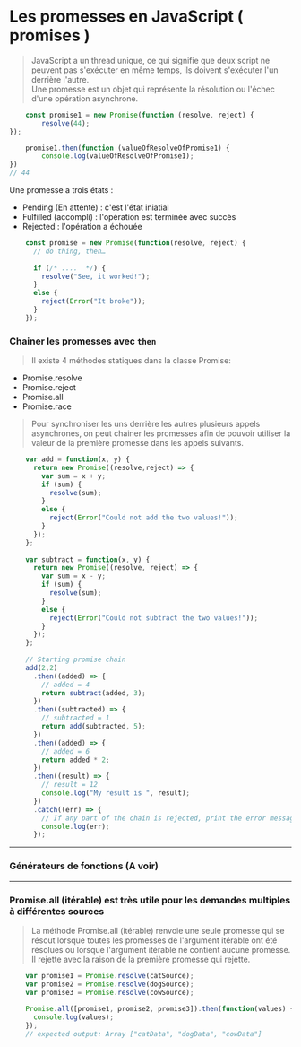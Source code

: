 # Les promesses en JavaScript ( promises )

> JavaScript a un thread unique, ce qui signifie que deux script ne peuvent pas s'exécuter en même temps, 
> ils doivent s'exécuter l'un derrière l'autre.   
> Une promesse est un objet qui représente la résolution ou l'échec d'une opération asynchrone.

````javascript
    const promise1 = new Promise(function (resolve, reject) {
        resolve(44);    
});

    promise1.then(function (valueOfResolveOfPromise1) {
        console.log(valueOfResolveOfPromise1);    
})
// 44
````
Une promesse a trois états :
- Pending (En attente) : c'est l'état iniatial
- Fulfilled (accompli) : l'opération est terminée avec succès
- Rejected             : l'opération a échouée

````javascript
    const promise = new Promise(function(resolve, reject) {
      // do thing, then…
    
      if (/* ....  */) {
        resolve("See, it worked!");
      }
      else {
        reject(Error("It broke"));
      }
    });
````

### Chainer les promesses avec ```then```
> Il existe 4 méthodes statiques dans la classe Promise:

- Promise.resolve
- Promise.reject
- Promise.all
- Promise.race


> Pour synchroniser les uns derrière les autres plusieurs appels asynchrones, on peut chainer les promesses
> afin de pouvoir utiliser la valeur de la première promesse dans les appels suivants. 

````javascript
    var add = function(x, y) {
      return new Promise((resolve,reject) => {
        var sum = x + y;
        if (sum) {
          resolve(sum);
        }
        else {
          reject(Error("Could not add the two values!"));
        }
      });
    };
    
    var subtract = function(x, y) {
      return new Promise((resolve, reject) => {
        var sum = x - y;
        if (sum) {
          resolve(sum);
        }
        else {
          reject(Error("Could not subtract the two values!"));
        }
      });
    };
    
    // Starting promise chain
    add(2,2)
      .then((added) => {
        // added = 4
        return subtract(added, 3);
      })
      .then((subtracted) => {
        // subtracted = 1
        return add(subtracted, 5);
      })
      .then((added) => {
        // added = 6
        return added * 2;    
      })
      .then((result) => {
        // result = 12
        console.log("My result is ", result);
      })
      .catch((err) => {
        // If any part of the chain is rejected, print the error message.
        console.log(err);
      });
````

---
### Générateurs de fonctions (A voir)
---

### Promise.all (itérable) est très utile pour les demandes multiples à différentes sources
> La méthode Promise.all (itérable) renvoie une seule promesse qui se résout lorsque toutes les promesses de l'argument itérable ont été résolues ou lorsque l'argument itérable ne contient aucune promesse. Il rejette avec la raison de la première promesse qui rejette.

````javascript
    var promise1 = Promise.resolve(catSource);
    var promise2 = Promise.resolve(dogSource);
    var promise3 = Promise.resolve(cowSource);
    
    Promise.all([promise1, promise2, promise3]).then(function(values) {
      console.log(values);
    });
    // expected output: Array ["catData", "dogData", "cowData"]

````